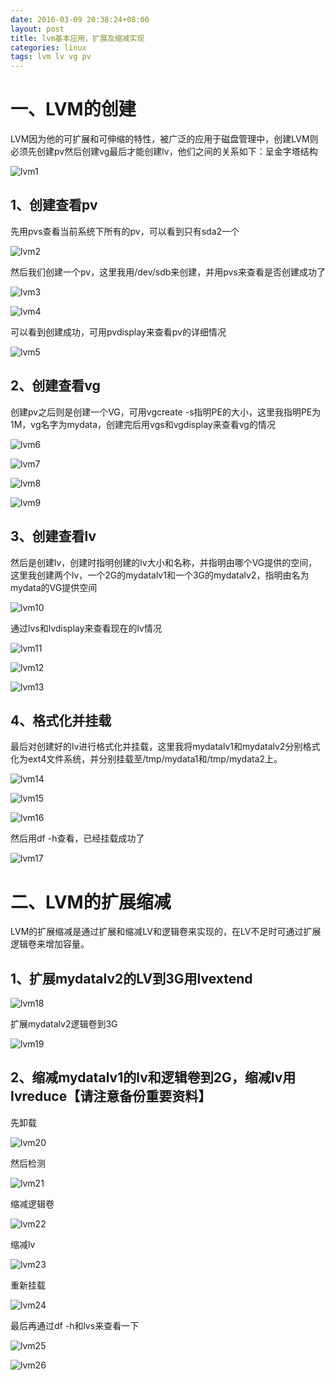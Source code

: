 ```yaml
---
date: 2016-03-09 20:38:24+08:00
layout: post
title: lvm基本应用，扩展及缩减实现
categories: linux
tags: lvm lv vg pv
---
```

# 一、LVM的创建 #

LVM因为他的可扩展和可伸缩的特性，被广泛的应用于磁盘管理中，创建LVM则必须先创建pv然后创建vg最后才能创建lv，他们之间的关系如下：呈金字塔结构

![lvm1](https://xsllqs.github.io/assets/2016-03-09-lvm1.png)

## 1、创建查看pv ##

先用pvs查看当前系统下所有的pv，可以看到只有sda2一个

![lvm2](https://xsllqs.github.io/assets/2016-03-09-lvm2.png)

然后我们创建一个pv，这里我用/dev/sdb来创建，并用pvs来查看是否创建成功了

![lvm3](https://xsllqs.github.io/assets/2016-03-09-lvm3.png)

![lvm4](https://xsllqs.github.io/assets/2016-03-09-lvm4.png)

可以看到创建成功，可用pvdisplay来查看pv的详细情况

![lvm5](https://xsllqs.github.io/assets/2016-03-09-lvm5.png)

## 2、创建查看vg ##

创建pv之后则是创建一个VG，可用vgcreate -s指明PE的大小，这里我指明PE为1M，vg名字为mydata，创建完后用vgs和vgdisplay来查看vg的情况

![lvm6](https://xsllqs.github.io/assets/2016-03-09-lvm6.png)

![lvm7](https://xsllqs.github.io/assets/2016-03-09-lvm7.png)

![lvm8](https://xsllqs.github.io/assets/2016-03-09-lvm8.png)

![lvm9](https://xsllqs.github.io/assets/2016-03-09-lvm9.png)

## 3、创建查看lv ##

然后是创建lv，创建时指明创建的lv大小和名称，并指明由哪个VG提供的空间，这里我创建两个lv，一个2G的mydatalv1和一个3G的mydatalv2，指明由名为mydata的VG提供空间

![lvm10](https://xsllqs.github.io/assets/2016-03-09-lvm10.png)

通过lvs和lvdisplay来查看现在的lv情况

![lvm11](https://xsllqs.github.io/assets/2016-03-09-lvm11.png)

![lvm12](https://xsllqs.github.io/assets/2016-03-09-lvm12.png)

![lvm13](https://xsllqs.github.io/assets/2016-03-09-lvm13.png)

## 4、格式化并挂载 ##

最后对创建好的lv进行格式化并挂载，这里我将mydatalv1和mydatalv2分别格式化为ext4文件系统，并分别挂载至/tmp/mydata1和/tmp/mydata2上。

![lvm14](https://xsllqs.github.io/assets/2016-03-09-lvm14.png)

![lvm15](https://xsllqs.github.io/assets/2016-03-09-lvm15.png)

![lvm16](https://xsllqs.github.io/assets/2016-03-09-lvm16.png)

然后用df -h查看，已经挂载成功了

![lvm17](https://xsllqs.github.io/assets/2016-03-09-lvm17.png)

# 二、LVM的扩展缩减 #

LVM的扩展缩减是通过扩展和缩减LV和逻辑卷来实现的，在LV不足时可通过扩展逻辑卷来增加容量。

## 1、扩展mydatalv2的LV到3G用lvextend ##

![lvm18](https://xsllqs.github.io/assets/2016-03-09-lvm18.png)

 扩展mydatalv2逻辑卷到3G

![lvm19](https://xsllqs.github.io/assets/2016-03-09-lvm19.png)

## 2、缩减mydatalv1的lv和逻辑卷到2G，缩减lv用lvreduce【请注意备份重要资料】 ##

先卸载

![lvm20](https://xsllqs.github.io/assets/2016-03-09-lvm20.png)

然后检测

![lvm21](https://xsllqs.github.io/assets/2016-03-09-lvm21.png)

缩减逻辑卷

![lvm22](https://xsllqs.github.io/assets/2016-03-09-lvm22.png)

缩减lv

![lvm23](https://xsllqs.github.io/assets/2016-03-09-lvm23.png)

重新挂载

![lvm24](https://xsllqs.github.io/assets/2016-03-09-lvm24.png)

最后再通过df -h和lvs来查看一下

![lvm25](https://xsllqs.github.io/assets/2016-03-09-lvm25.png)

![lvm26](https://xsllqs.github.io/assets/2016-03-09-lvm26.png)



